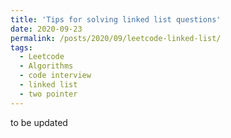 ```yaml
---
title: 'Tips for solving linked list questions'
date: 2020-09-23
permalink: /posts/2020/09/leetcode-linked-list/
tags:
  - Leetcode
  - Algorithms
  - code interview
  - linked list
  - two pointer
---
```


to be updated

<!--more-->
